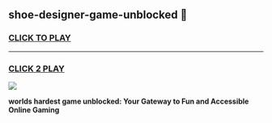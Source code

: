 
## shoe-designer-game-unblocked 👋
<h3>
<a href="https://premium.freeplayer.one?title=shoe-designer-game-unblocked&ref=14F">CLICK TO PLAY</a></h3>
<hr>

<h3>
<a href="https://premium.freeplayer.one?title=shoe-designer-game-unblocked&ref=14F">CLICK 2 PLAY</a>
  
</h3>

<a href="https://premium.freeplayer.one?title=shoe-designer-game-unblocked&ref=12F/"><img src="https://clearcache.store/games.png"></a>


**worlds hardest game unblocked: Your Gateway to Fun and Accessible Online Gaming**
